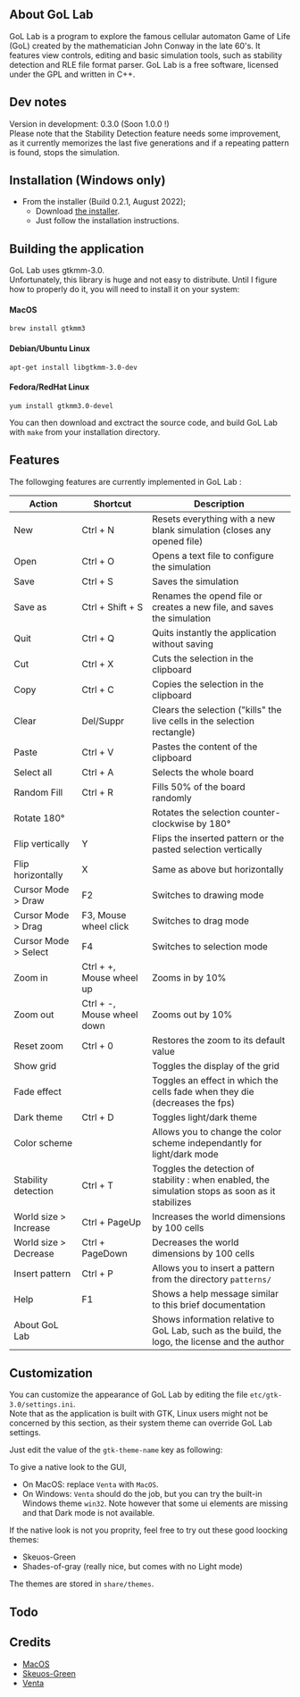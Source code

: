 
## About GoL Lab

GoL Lab is a program to explore the famous cellular automaton Game of Life (GoL) created by the mathematician John Conway in the late 60's. It features view controls, editing and basic simulation tools, such as stability detection and RLE file format parser. GoL Lab is a free software, licensed under the GPL and written in C++.  

## Dev notes

Version in development: 0.3.0 (Soon 1.0.0 !)  
Please note that the Stability Detection feature needs some improvement, as it currently memorizes the last five generations and if a repeating pattern is found, stops the simulation.  

## Installation (Windows only)

* From the installer (Build 0.2.1, August 2022);  
  - Download [the installer](https://github.com/clacassa/GoL-Lab/releases).  
  - Just follow the installation instructions.  

## Building the application

GoL Lab uses gtkmm-3.0.    
Unfortunately, this library is huge and not easy to distribute. Until I figure how to properly do it, you will need to install it on your system:  

#### MacOS  

    brew install gtkmm3  
    
#### Debian/Ubuntu Linux  

    apt-get install libgtkmm-3.0-dev  
    
#### Fedora/RedHat Linux  

    yum install gtkmm3.0-devel  
    
You can then download and exctract the source code, and build GoL Lab with `make` from your installation directory.  

## Features  

The followging features are currently implemented in GoL Lab :  

| Action                | Shortcut         | Description |
| --------------------- | ---------------- | ----------- |
| New                   | Ctrl + N         | Resets everything with a new blank simulation (closes any opened file) |  
| Open                  | Ctrl + O         | Opens a text file to configure the simulation |
| Save                  | Ctrl + S         | Saves the simulation |
| Save as               | Ctrl + Shift + S | Renames the opend file or creates a new file, and saves the simulation |
| Quit                  | Ctrl + Q         | Quits instantly the application without saving |
| Cut                   | Ctrl + X         | Cuts the selection in the clipboard |
| Copy                  | Ctrl + C         | Copies the selection in the clipboard |
| Clear                 | Del/Suppr        | Clears the selection ("kills" the live cells in the selection rectangle) |
| Paste                 | Ctrl + V         | Pastes the content of the clipboard |
| Select all            | Ctrl + A         | Selects the whole board |
| Random Fill           | Ctrl + R         | Fills 50% of the board randomly |
| Rotate 180°           |                  | Rotates the selection counter-clockwise by 180° |
| Flip vertically       | Y                | Flips the inserted pattern or the pasted selection vertically |
| Flip horizontally     | X                | Same as above but horizontally |
| Cursor Mode > Draw    | F2               | Switches to drawing mode |
| Cursor Mode > Drag    | F3, Mouse wheel click | Switches to drag mode |
| Cursor Mode > Select  | F4               | Switches to selection mode |
| Zoom in               | Ctrl + +, Mouse wheel up | Zooms in by 10% |
| Zoom out              | Ctrl + -, Mouse wheel down | Zooms out by 10% |
| Reset zoom            | Ctrl + 0         | Restores the zoom to its default value |
| Show grid             |                  | Toggles the display of the grid |
| Fade effect           |                  | Toggles an effect in which the cells fade when they die (decreases the fps) |
| Dark theme            | Ctrl + D         | Toggles light/dark theme |
| Color scheme          |                  | Allows you to change the color scheme independantly for light/dark mode |
| Stability detection   | Ctrl + T         | Toggles the detection of stability : when enabled, the simulation stops as soon as it stabilizes |
| World size > Increase | Ctrl + PageUp    | Increases the world dimensions by 100 cells |
| World size > Decrease | Ctrl + PageDown  | Decreases the world dimensions by 100 cells |
| Insert pattern        | Ctrl + P         | Allows you to insert a pattern from the directory `patterns/` |
| Help                  | F1               | Shows a help message similar to this brief documentation |
| About GoL Lab         |                  | Shows information relative to GoL Lab, such as the build, the logo, the license and the author |

## Customization

You can customize the appearance of GoL Lab by editing the file `etc/gtk-3.0/settings.ini`.  
Note that as the application is built with GTK, Linux users might not be concerned by this section, as their system theme can override GoL Lab settings.  
  
Just edit the value of the `gtk-theme-name` key as following: 
  
To give a native look to the GUI,  
- On MacOS: replace `Venta` with `MacOS`.  
- On Windows:  `Venta` should do the job, but you can try the built-in Windows theme `win32`. Note however that some ui elements are missing and that Dark mode is not available.   

If the native look is not you proprity, feel free to try out these good loocking themes:  
- Skeuos-Green
- Shades-of-gray  (really nice, but comes with no Light mode)  

The themes are stored in `share/themes`.  

## Todo

## Credits

- [MacOS](https://github.com/B00merang-Project/macOS)  
- [Skeuos-Green](https://github.com/daniruiz/skeuos-gtk)  
- [Venta](https://www.gnome-look.org/p/1386774)  
